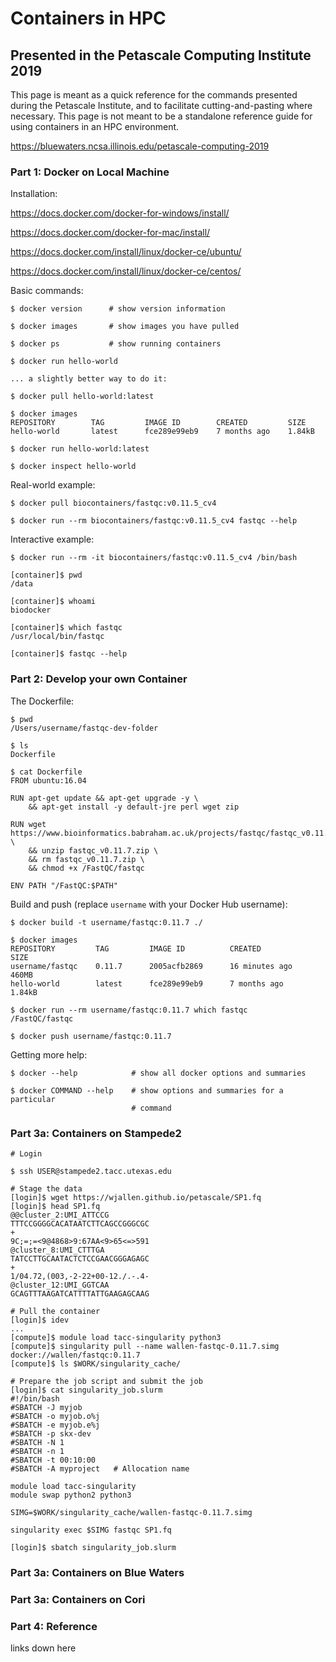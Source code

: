 # Containers in HPC 

## Presented in the Petascale Computing Institute 2019

This page is meant as a quick reference for the commands presented during the 
Petascale Institute, and to facilitate cutting-and-pasting where necessary.
This page is not meant to be a standalone reference guide for using containers
in an HPC environment.

https://bluewaters.ncsa.illinois.edu/petascale-computing-2019


### Part 1: Docker on Local Machine

Installation:

https://docs.docker.com/docker-for-windows/install/

https://docs.docker.com/docker-for-mac/install/

https://docs.docker.com/install/linux/docker-ce/ubuntu/

https://docs.docker.com/install/linux/docker-ce/centos/

Basic commands:
```
$ docker version      # show version information

$ docker images       # show images you have pulled

$ docker ps           # show running containers

$ docker run hello-world       

... a slightly better way to do it:

$ docker pull hello-world:latest

$ docker images
REPOSITORY        TAG         IMAGE ID        CREATED         SIZE
hello-world       latest      fce289e99eb9    7 months ago    1.84kB

$ docker run hello-world:latest

$ docker inspect hello-world
```

Real-world example:
```
$ docker pull biocontainers/fastqc:v0.11.5_cv4

$ docker run --rm biocontainers/fastqc:v0.11.5_cv4 fastqc --help
```

Interactive example:
```
$ docker run --rm -it biocontainers/fastqc:v0.11.5_cv4 /bin/bash

[container]$ pwd
/data

[container]$ whoami
biodocker

[container]$ which fastqc
/usr/local/bin/fastqc

[container]$ fastqc --help
```


### Part 2: Develop your own Container

The Dockerfile:
```
$ pwd 
/Users/username/fastqc-dev-folder

$ ls
Dockerfile

$ cat Dockerfile
FROM ubuntu:16.04

RUN apt-get update && apt-get upgrade -y \
    && apt-get install -y default-jre perl wget zip

RUN wget https://www.bioinformatics.babraham.ac.uk/projects/fastqc/fastqc_v0.11.7.zip \
    && unzip fastqc_v0.11.7.zip \
    && rm fastqc_v0.11.7.zip \
    && chmod +x /FastQC/fastqc 

ENV PATH "/FastQC:$PATH"
```

Build and push (replace `username` with your Docker Hub username):
```
$ docker build -t username/fastqc:0.11.7 ./

$ docker images
REPOSITORY         TAG         IMAGE ID          CREATED             SIZE
username/fastqc    0.11.7      2005acfb2869      16 minutes ago      460MB
hello-world        latest      fce289e99eb9      7 months ago        1.84kB

$ docker run --rm username/fastqc:0.11.7 which fastqc
/FastQC/fastqc

$ docker push username/fastqc:0.11.7
```

Getting more help:
```
$ docker --help            # show all docker options and summaries

$ docker COMMAND --help    # show options and summaries for a particular 
                           # command
```


### Part 3a: Containers on Stampede2

```
# Login

$ ssh USER@stampede2.tacc.utexas.edu

# Stage the data
[login]$ wget https://wjallen.github.io/petascale/SP1.fq
[login]$ head SP1.fq
@@cluster_2:UMI_ATTCCG
TTTCCGGGGCACATAATCTTCAGCCGGGCGC
+
9C;=;=<9@4868>9:67AA<9>65<=>591
@cluster_8:UMI_CTTTGA
TATCCTTGCAATACTCTCCGAACGGGAGAGC
+
1/04.72,(003,-2-22+00-12./.-.4-
@cluster_12:UMI_GGTCAA
GCAGTTTAAGATCATTTTATTGAAGAGCAAG

# Pull the container
[login]$ idev 
...
[compute]$ module load tacc-singularity python3
[compute]$ singularity pull --name wallen-fastqc-0.11.7.simg docker://wallen/fastqc:0.11.7
[compute]$ ls $WORK/singularity_cache/

# Prepare the job script and submit the job
[login]$ cat singularity_job.slurm
#!/bin/bash
#SBATCH -J myjob
#SBATCH -o myjob.o%j
#SBATCH -e myjob.e%j
#SBATCH -p skx-dev
#SBATCH -N 1
#SBATCH -n 1
#SBATCH -t 00:10:00
#SBATCH -A myproject   # Allocation name

module load tacc-singularity
module swap python2 python3

SIMG=$WORK/singularity_cache/wallen-fastqc-0.11.7.simg

singularity exec $SIMG fastqc SP1.fq

[login]$ sbatch singularity_job.slurm
```

### Part 3a: Containers on Blue Waters

### Part 3a: Containers on Cori







### Part 4: Reference

links down here
